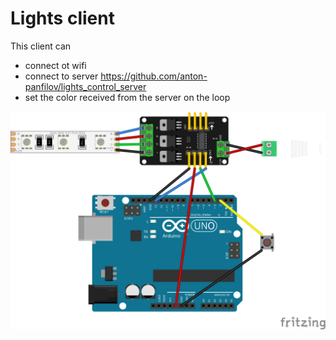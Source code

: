 # Lights client

This client can 
- connect ot wifi
- connect to server https://github.com/anton-panfilov/lights_control_server
- set the color received from the server on the loop

![alt schematic](fritzing/main_bb.svg)